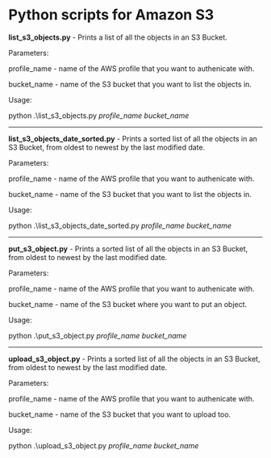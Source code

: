 # Python scripts for Amazon S3

**list_s3_objects.py** - Prints a list of all the objects in an S3 Bucket.

Parameters:

profile_name - name of the AWS profile that you want to authenicate with.

bucket_name - name of the S3 bucket that you want to list the objects in.

Usage:

python .\list_s3_objects.py *profile_name* *bucket_name*

---

**list_s3_objects_date_sorted.py** - Prints a sorted list of all the objects in an S3 Bucket, from oldest to newest by the last modified date.

Parameters:

profile_name - name of the AWS profile that you want to authenicate with.

bucket_name - name of the S3 bucket that you want to list the objects in.

Usage:

python .\list_s3_objects_date_sorted.py *profile_name* *bucket_name*

---

**put_s3_object.py** - Prints a sorted list of all the objects in an S3 Bucket, from oldest to newest by the last modified date.

Parameters:

profile_name - name of the AWS profile that you want to authenicate with.

bucket_name - name of the S3 bucket where you want to put an object.

Usage:

python .\put_s3_object.py *profile_name* *bucket_name*

---

**upload_s3_object.py** - Prints a sorted list of all the objects in an S3 Bucket, from oldest to newest by the last modified date.

Parameters:

profile_name - name of the AWS profile that you want to authenicate with.

bucket_name - name of the S3 bucket that you want to upload too.

Usage:

python .\upload_s3_object.py *profile_name* *bucket_name*

